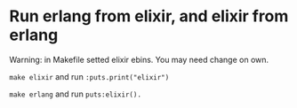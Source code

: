 # Run erlang from elixir, and elixir from erlang

Warning: in Makefile setted elixir ebins. You may need change on own.

```make elixir``` and run `:puts.print("elixir")`

```make erlang``` and run `puts:elixir().`
